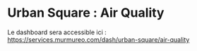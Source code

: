 # Urban Square : Air Quality

Le dashboard sera accessible ici : https://services.murmureo.com/dash/urban-square/air-quality
